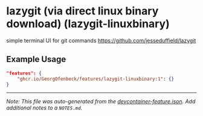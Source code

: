 
# lazygit (via direct linux binary download) (lazygit-linuxbinary)

simple terminal UI for git commands https://github.com/jesseduffield/lazygit

## Example Usage

```json
"features": {
    "ghcr.io/GeorgOfenbeck/features/lazygit-linuxbinary:1": {}
}
```





---

_Note: This file was auto-generated from the [devcontainer-feature.json](https://github.com/GeorgOfenbeck/features/blob/main/src/lazygit-linuxbinary/devcontainer-feature.json).  Add additional notes to a `NOTES.md`._

